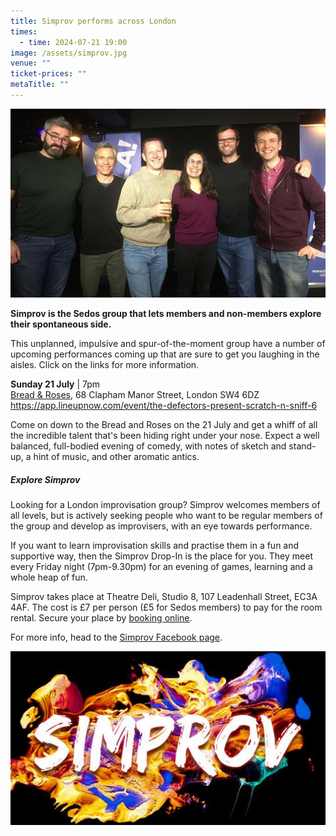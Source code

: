 ```yaml
---
title: Simprov performs across London
times:
  - time: 2024-07-21 19:00
image: /assets/simprov.jpg
venue: ""
ticket-prices: ""
metaTitle: ""
---
```

![](/assets/simprov_hoopla_9jan2024.jpg "Join the Simprov crew at the Bread & Roses, Clapham")

**Simprov is the Sedos group that lets members and non-members explore their spontaneous side.** 

This unplanned, impulsive and spur-of-the-moment group have a number of upcoming performances coming up that are sure to get you laughing in the aisles. Click on the links for more information.

**Sunday 21 July** | 7pm\
[Bread & Roses](https://breadandrosespub.co.uk/), 68 Clapham Manor Street, London SW4 6DZ\
<https://app.lineupnow.com/event/the-defectors-present-scratch-n-sniff-6>

Come on down to the Bread and Roses on the 21 July and get a whiff of all the incredible talent that's been hiding right under your nose. Expect a well balanced, full-bodied evening of comedy, with notes of sketch and stand-up, a hint of music, and other aromatic antics.

##### **Explore Simprov**

Looking for a London improvisation group? Simprov welcomes members of all levels, but is actively seeking people who want to be regular members of the group and develop as improvisers, with an eye towards performance.

If you want to learn improvisation skills and practise them in a fun and supportive way, then the Simprov Drop-In is the place for you. They meet every Friday night (7pm-9.30pm) for an evening of games, learning and a whole heap of fun.

Simprov takes place at Theatre Deli, Studio 8, 107 Leadenhall Street, EC3A 4AF. The cost is £7 per person (£5 for Sedos members) to pay for the room rental. Secure your place by [booking online](https://sedos.ticketsolve.com/ticketbooth/shows/1173652905?_gl=1*g0oul7*_ga*NjQ5NTI0MzE2LjE3MTA3NjE4NjI.*_ga_KQD2K6GSG1*MTcxNDU3NTkzMS4xLjAuMTcxNDU3NTkzNi4wLjAuMA..).

For more info, head to the [Simprov Facebook page](https://www.facebook.com/groups/176792046058352/).

![](/assets/simprov_logo.jpg)